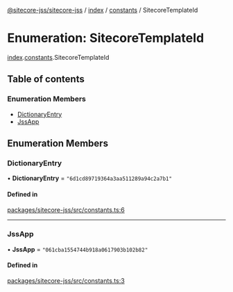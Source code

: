 [@sitecore-jss/sitecore-jss](../README.md) / [index](../modules/index.md) / [constants](../modules/index.constants.md) / SitecoreTemplateId

# Enumeration: SitecoreTemplateId

[index](../modules/index.md).[constants](../modules/index.constants.md).SitecoreTemplateId

## Table of contents

### Enumeration Members

- [DictionaryEntry](index.constants.SitecoreTemplateId.md#dictionaryentry)
- [JssApp](index.constants.SitecoreTemplateId.md#jssapp)

## Enumeration Members

### DictionaryEntry

• **DictionaryEntry** = ``"6d1cd89719364a3aa511289a94c2a7b1"``

#### Defined in

[packages/sitecore-jss/src/constants.ts:6](https://github.com/Sitecore/jss/blob/a41c8bbdf/packages/sitecore-jss/src/constants.ts#L6)

___

### JssApp

• **JssApp** = ``"061cba1554744b918a0617903b102b82"``

#### Defined in

[packages/sitecore-jss/src/constants.ts:3](https://github.com/Sitecore/jss/blob/a41c8bbdf/packages/sitecore-jss/src/constants.ts#L3)
